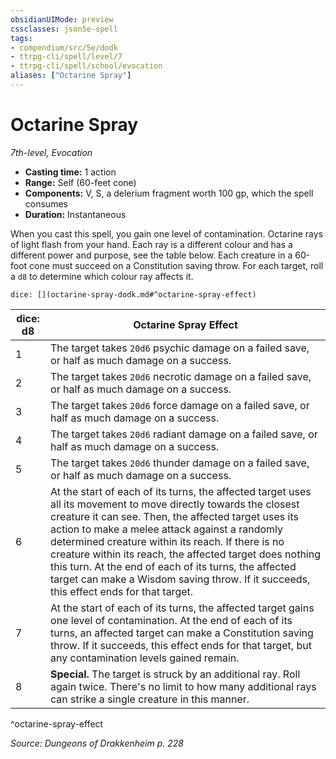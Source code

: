 ```yaml
---
obsidianUIMode: preview
cssclasses: json5e-spell
tags:
- compendium/src/5e/dodk
- ttrpg-cli/spell/level/7
- ttrpg-cli/spell/school/evocation
aliases: ["Octarine Spray"]
---
```

# Octarine Spray
*7th-level, Evocation*  

- **Casting time:** 1 action
- **Range:** Self (60-feet cone)
- **Components:** V, S, a delerium fragment worth 100 gp, which the spell consumes
- **Duration:** Instantaneous

When you cast this spell, you gain one level of contamination. Octarine rays of light flash from your hand. Each ray is a different colour and has a different power and purpose, see the table below. Each creature in a 60-foot cone must succeed on a Constitution saving throw. For each target, roll a `d8` to determine which colour ray affects it.

`dice: [](octarine-spray-dodk.md#^octarine-spray-effect)`

| dice: d8 | Octarine Spray Effect |
|----------|-----------------------|
| 1 | The target takes `20d6` psychic damage on a failed save, or half as much damage on a success. |
| 2 | The target takes `20d6` necrotic damage on a failed save, or half as much damage on a success. |
| 3 | The target takes `20d6` force damage on a failed save, or half as much damage on a success. |
| 4 | The target takes `20d6` radiant damage on a failed save, or half as much damage on a success. |
| 5 | The target takes `20d6` thunder damage on a failed save, or half as much damage on a success. |
| 6 | At the start of each of its turns, the affected target uses all its movement to move directly towards the closest creature it can see. Then, the affected target uses its action to make a melee attack against a randomly determined creature within its reach. If there is no creature within its reach, the affected target does nothing this turn. At the end of each of its turns, the affected target can make a Wisdom saving throw. If it succeeds, this effect ends for that target. |
| 7 | At the start of each of its turns, the affected target gains one level of contamination. At the end of each of its turns, an affected target can make a Constitution saving throw. If it succeeds, this effect ends for that target, but any contamination levels gained remain. |
| 8 | **Special.** The target is struck by an additional ray. Roll again twice. There's no limit to how many additional rays can strike a single creature in this manner. |
^octarine-spray-effect

*Source: Dungeons of Drakkenheim p. 228*